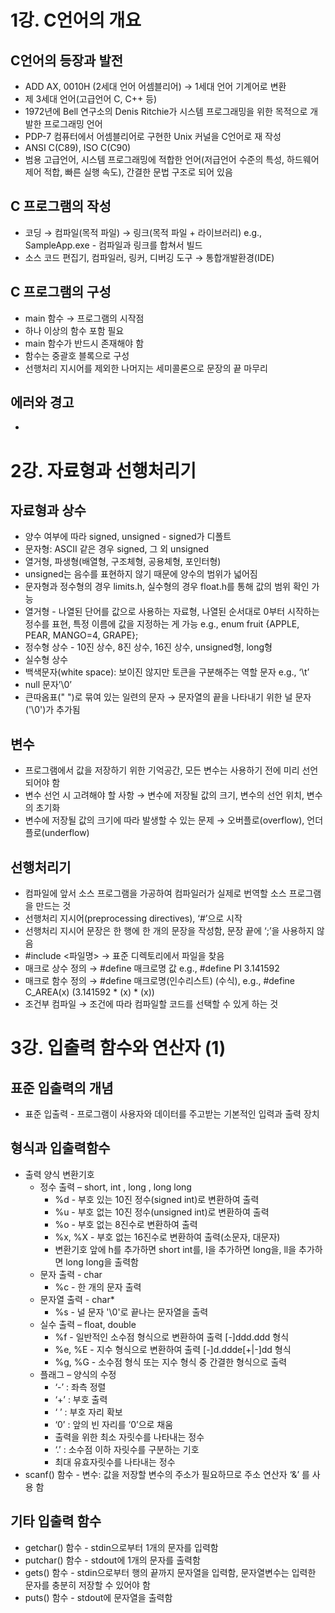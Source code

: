 # 1강. C언어의 개요

## C언어의 등장과 발전

- ADD AX, 0010H (2세대 언어 어셈블리어) → 1세대 언어 기계어로 변환
- 제 3세대 언어(고급언어 C, C++ 등)
- 1972년에 Bell 연구소의 Denis Ritchie가 시스템 프로그래밍을 위한 목적으로 개발한 프로그래밍 언어
- PDP-7 컴퓨터에서 어셈블리어로 구현한 Unix 커널을 C언어로 재 작성
- ANSI C(C89), ISO C(C90)
- 범용 고급언어, 시스템 프로그래밍에 적합한 언어(저급언어 수준의 특성, 하드웨어 제어 적합, 빠른 실행 속도), 간결한 문법 구조로 되어 있음

## C 프로그램의 작성

- 코딩 → 컴파일(목적 파일) → 링크(목적 파일 + 라이브러리) e.g., SampleApp.exe - 컴파일과 링크를 합쳐서 빌드
- 소스 코드 편집기, 컴파일러, 링커, 디버깅 도구 → 통합개발환경(IDE)

## C 프로그램의 구성

- main 함수 → 프로그램의 시작점
- 하나 이상의 함수 포함 필요
- main 함수가 반드시 존재해야 함
- 함수는 중괄호 블록으로 구성
- 선행처리 지시어를 제외한 나머지는 세미콜론으로 문장의 끝 마무리

## 에러와 경고

-

# 2강. 자료형과 선행처리기

## 자료형과 상수

- 양수 여부에 따라 signed, unsigned - signed가 디폴트
- 문자형: ASCII 같은 경우 signed, 그 외 unsigned
- 열거형, 파생형(배열형, 구조체형, 공용체형, 포인터형)
- unsigned는 음수를 표현하지 않기 때문에 양수의 범위가 넓어짐
- 문자형과 정수형의 경우 limits.h, 실수형의 경우 float.h를 통해 값의 범위 확인 가능
- 열거형 - 나열된 단어를 값으로 사용하는 자료형, 나열된 순서대로 0부터 시작하는 정수를 표현, 특정 이름에 값을 지정하는 게 가능 e.g., enum fruit {APPLE, PEAR, MANGO=4, GRAPE};
- 정수형 상수 - 10진 상수, 8진 상수, 16진 상수, unsigned형, long형
- 실수형 상수
- 백색문자(white space): 보이진 않지만 토큰을 구분해주는 역할 문자 e.g., ‘\t’
- null 문자’\0’
- 큰따옴표(" ")로 묶여 있는 일련의 문자 → 문자열의 끝을 나타내기 위한 널 문자('\0')가 추가됨

## 변수

- 프로그램에서 값을 저장하기 위한 기억공간, 모든 변수는 사용하기 전에 미리 선언되어야 함
- 변수 선언 시 고려해야 할 사항 → 변수에 저장될 값의 크기, 변수의 선언 위치, 변수의 초기화
- 변수에 저장될 값의 크기에 따라 발생할 수 있는 문제 → 오버플로(overflow), 언더플로(underflow)

## 선행처리기

- 컴파일에 앞서 소스 프로그램을 가공하여 컴파일러가 실제로 번역할 소스 프로그램을 만드는 것
- 선행처리 지시어(preprocessing directives), ‘#’으로 시작
- 선행처리 지시어 문장은 한 행에 한 개의 문장을 작성함, 문장 끝에 ‘;’을 사용하지 않음
- #include <파일명> → 표준 디렉토리에서 파일을 찾음
- 매크로 상수 정의 → #define 매크로명 값 e.g., #define PI 3.141592
- 매크로 함수 정의 → #define 매크로명(인수리스트) (수식), e.g., #define C_AREA(x) (3.141592 * (x) * (x))
- 조건부 컴파일 → 조건에 따라 컴파일할 코드를 선택할 수 있게 하는 것

# 3강. 입출력 함수와 연산자 (1)

## 표준 입출력의 개념

- 표준 입출력 - 프로그램이 사용자와 데이터를 주고받는 기본적인 입력과 출력 장치

## 형식과 입출력함수

- 출력 양식 변환기호
    - 정수 출력 – short, int , long , long long
        - %d - 부호 있는 10진 정수(signed int)로 변환하여 출력
        - %u - 부호 없는 10진 정수(unsigned int)로 변환하여 출력
        - %o - 부호 없는 8진수로 변환하여 출력
        - %x, %X - 부호 없는 16진수로 변환하여 출력(소문자, 대문자)
        - 변환기호 앞에 h를 추가하면 short int를, l을 추가하면 long을, ll을 추가하면 long long을 출력함
    - 문자 출력 - char
        - %c - 한 개의 문자 출력
    - 문자열 출력 - char*
        - %s - 널 문자 '\0'로 끝나는 문자열을 출력
    - 실수 출력 – float, double
        - %f - 일반적인 소수점 형식으로 변환하여 출력 [-]ddd.ddd 형식
        - %e, %E - 지수 형식으로 변환하여 출력 [-]d.ddde[+|-]dd 형식
        - %g, %G - 소수점 형식 또는 지수 형식 중 간결한 형식으로 출력
    - 플래그 – 양식의 수정
        - ‘-’ : 좌측 정렬
        - ‘+’ : 부호 출력
        - ‘ ’ : 부호 자리 확보
        - ‘0’ : 앞의 빈 자리를 ‘0’으로 채움
        - 출력을 위한 최소 자릿수를 나타내는 정수
        - ‘.’ : 소수점 이하 자릿수를 구분하는 기호
        - 최대 유효자릿수를 나타내는 정수
- scanf() 함수 - 변수: 값을 저장할 변수의 주소가 필요하므로 주소 연산자 ‘&’ 를 사용 함

## 기타 입출력 함수

- getchar() 함수 - stdin으로부터 1개의 문자를 입력함
- putchar() 함수 - stdout에 1개의 문자를 출력함
- gets() 함수 - stdin으로부터 행의 끝까지 문자열을 입력함, 문자열변수는 입력한 문자를 충분히 저장할 수 있어야 함
- puts() 함수 - stdout에 문자열을 출력함